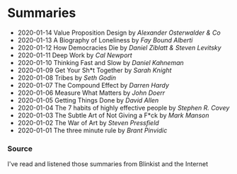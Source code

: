 # Summaries

* 2020-01-14 Value Proposition Design by _Alexander Osterwalder & Co_
* 2020-01-13 A Biography of Loneliness by _Fay Bound Alberti_
* 2020-01-12 How Democracies Die by _Daniel Ziblatt & Steven Levitsky_
* 2020-01-11 Deep Work by _Cal Newport_
* 2020-01-10 Thinking Fast and Slow by _Daniel Kahneman_
* 2020-01-09 Get Your Sh*t Together by _Sarah Knight_
* 2020-01-08 Tribes by _Seth Godin_
* 2020-01-07 The Compound Effect by _Darren Hardy_
* 2020-01-06 Measure What Matters by _John Doerr_
* 2020-01-05 Getting Things Done by _David Allen_
* 2020-01-04 The 7 habits of highly effective people by _Stephen R. Covey_
* 2020-01-03 The Subtle Art of Not Giving a F*ck by _Mark Manson_
* 2020-01-02 The War of Art by _Steven Pressfield_
* 2020-01-01 The three minute rule by _Brant Pinvidic_


### Source

I've read and listened those summaries from Blinkist and the Internet
